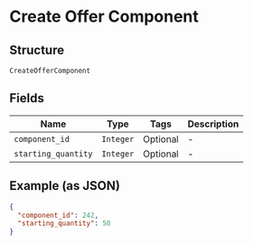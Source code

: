 
# Create Offer Component

## Structure

`CreateOfferComponent`

## Fields

| Name | Type | Tags | Description |
|  --- | --- | --- | --- |
| `component_id` | `Integer` | Optional | - |
| `starting_quantity` | `Integer` | Optional | - |

## Example (as JSON)

```json
{
  "component_id": 242,
  "starting_quantity": 50
}
```


